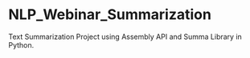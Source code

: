 # NLP_Webinar_Summarization

Text Summarization Project using Assembly API and Summa Library in Python.
